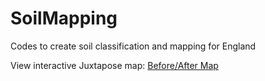 # SoilMapping
Codes to create soil classification and mapping for England

View interactive Juxtapose map: [Before/After Map](https://kmu00009.github.io/SoilMapping/juxtapose_map.html)